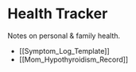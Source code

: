 # Health Tracker

Notes on personal & family health.

- [[Symptom_Log_Template]]
- [[Mom_Hypothyroidism_Record]]
